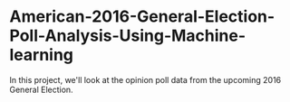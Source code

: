 # American-2016-General-Election-Poll-Analysis-Using-Machine-learning
In this project, we'll look at the opinion poll data from the upcoming 2016 General Election.
